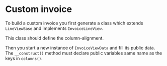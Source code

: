 # Custom invoice 

To build a custom invoice you first generate a class which 
extends `LineViewBase` and implements `InvoiceLineView`. 

This class should define the column-alignment.

Then you start a new instance of `InvoiceViewData` and fill its public data.
The `__construct()` method must declare public variables same name as the keys in `columns()`.
